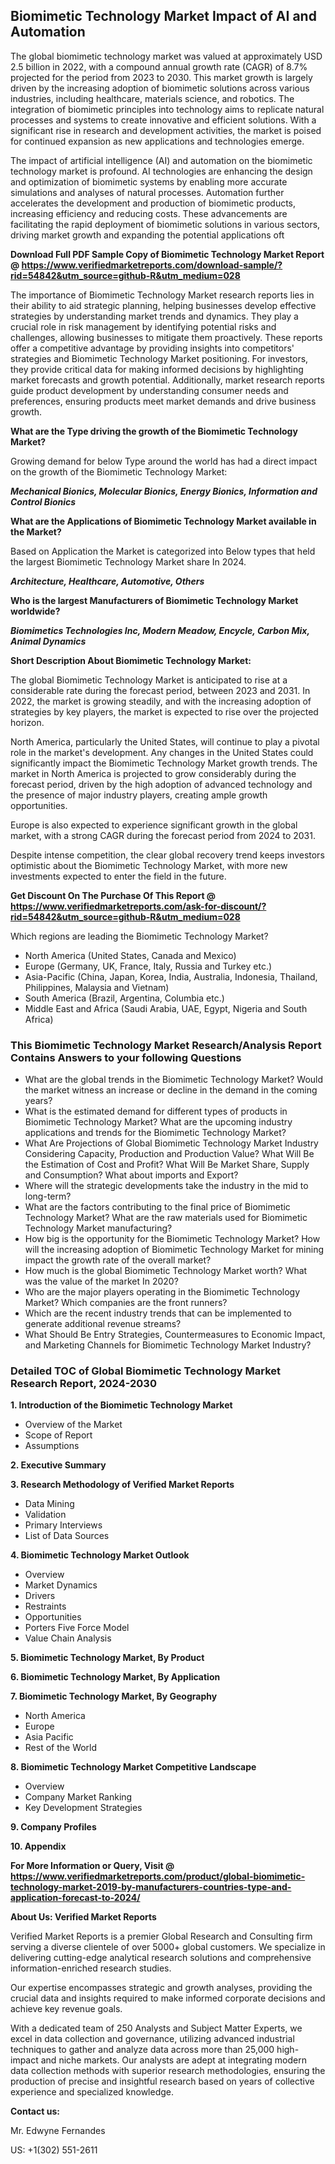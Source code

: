 <h2>Biomimetic Technology Market Impact of AI and Automation</h2><p>The global biomimetic technology market was valued at approximately USD 2.5 billion in 2022, with a compound annual growth rate (CAGR) of 8.7% projected for the period from 2023 to 2030. This market growth is largely driven by the increasing adoption of biomimetic solutions across various industries, including healthcare, materials science, and robotics. The integration of biomimetic principles into technology aims to replicate natural processes and systems to create innovative and efficient solutions. With a significant rise in research and development activities, the market is poised for continued expansion as new applications and technologies emerge.</p><p>The impact of artificial intelligence (AI) and automation on the biomimetic technology market is profound. AI technologies are enhancing the design and optimization of biomimetic systems by enabling more accurate simulations and analyses of natural processes. Automation further accelerates the development and production of biomimetic products, increasing efficiency and reducing costs. These advancements are facilitating the rapid deployment of biomimetic solutions in various sectors, driving market growth and expanding the potential applications oft</p><p id="" class=""><strong>Download Full PDF Sample Copy of Biomimetic Technology Market Report @ <a href="https://www.verifiedmarketreports.com/download-sample/?rid=54842&utm_source=github-R&utm_medium=028" target="_blank">https://www.verifiedmarketreports.com/download-sample/?rid=54842&utm_source=github-R&utm_medium=028</a></strong></p><p>The importance of&nbsp;Biomimetic Technology Market research reports lies in their ability to aid strategic planning, helping businesses develop effective strategies by understanding market trends and dynamics. They play a crucial role in risk management by identifying potential risks and challenges, allowing businesses to mitigate them proactively. These reports offer a competitive advantage by providing insights into competitors' strategies and Biomimetic Technology Market positioning. For investors, they provide critical data for making informed decisions by highlighting market forecasts and growth potential. Additionally, market research reports guide product development by understanding consumer needs and preferences, ensuring products meet market demands and drive business growth.</p><p><strong>What are the&nbsp;Type driving the growth of the Biomimetic Technology Market?</strong></p><p id="" class="">Growing demand for below Type around the world has had a direct impact on the growth of the Biomimetic Technology Market:</p><em><strong>Mechanical Bionics, Molecular Bionics, Energy Bionics, Information and Control Bionics</strong></em></p><strong>What are the&nbsp;Applications&nbsp;of Biomimetic Technology Market available in the Market?</strong></p><p id="" class="">Based on Application the Market is categorized into Below types that held the largest Biomimetic Technology Market share In 2024.</p><em><strong>Architecture, Healthcare, Automotive, Others</strong></em></p><strong>Who is the largest Manufacturers of Biomimetic Technology Market worldwide?</strong></p><p><em><strong>Biomimetics Technologies Inc, Modern Meadow, Encycle, Carbon Mix, Animal Dynamics</strong></em></p><p id="" class=""><strong>Short Description About Biomimetic Technology Market:</strong></p><p>The global Biomimetic Technology Market is anticipated to rise at a considerable rate during the forecast period, between 2023 and 2031. In 2022, the market is growing steadily, and with the increasing adoption of strategies by key players, the market is expected to rise over the projected horizon.</p><p>North America, particularly the United States, will continue to play a pivotal role in the market's development. Any changes in the United States could significantly impact the Biomimetic Technology Market growth trends. The market in North America is projected to grow considerably during the forecast period, driven by the high adoption of advanced technology and the presence of major industry players, creating ample growth opportunities.</p><p>Europe is also expected to experience significant growth in the global market, with a strong CAGR during the forecast period from 2024 to 2031.</p><p>Despite intense competition, the clear global recovery trend keeps investors optimistic about the Biomimetic Technology Market, with more new investments expected to enter the field in the future.</p><p id="" class=""><strong>Get Discount On The Purchase Of This Report @ <a href="https://www.verifiedmarketreports.com/ask-for-discount/?rid=54842&utm_source=github-R&utm_medium=028" target="_blank">https://www.verifiedmarketreports.com/ask-for-discount/?rid=54842&utm_source=github-R&utm_medium=028</a></strong></p>Which regions are leading the Biomimetic Technology Market?</p><ul><li>North America (United States, Canada and Mexico)</li><li>Europe (Germany, UK, France, Italy, Russia and Turkey etc.)</li><li>Asia-Pacific (China, Japan, Korea, India, Australia, Indonesia, Thailand, Philippines, Malaysia and Vietnam)</li><li>South America (Brazil, Argentina, Columbia etc.)</li><li>Middle East and Africa (Saudi Arabia, UAE, Egypt, Nigeria and South Africa)</li></ul><h3 id="" class="">This Biomimetic Technology Market Research/Analysis Report Contains Answers to your following Questions</h3><ul><li>What are the global trends in the Biomimetic Technology Market? Would the market witness an increase or decline in the demand in the coming years?</li><li>What is the estimated demand for different types of products in Biomimetic Technology Market? What are the upcoming industry applications and trends for the Biomimetic Technology Market?</li><li>What Are Projections of Global Biomimetic Technology Market Industry Considering Capacity, Production and Production Value? What Will Be the Estimation of Cost and Profit? What Will Be Market Share, Supply and Consumption? What about imports and Export?</li><li>Where will the strategic developments take the industry in the mid to long-term?</li><li>What are the factors contributing to the final price of Biomimetic Technology Market? What are the raw materials used for Biomimetic Technology Market manufacturing?</li><li>How big is the opportunity for the Biomimetic Technology Market? How will the increasing adoption of Biomimetic Technology Market for mining impact the growth rate of the overall market?</li><li>How much is the global Biomimetic Technology Market worth? What was the value of the market In 2020?</li><li>Who are the major players operating in the Biomimetic Technology Market? Which companies are the front runners?</li><li>Which are the recent industry trends that can be implemented to generate additional revenue streams?</li><li>What Should Be Entry Strategies, Countermeasures to Economic Impact, and Marketing Channels for Biomimetic Technology Market Industry?</li></ul><h3 id="" class="">Detailed TOC of Global Biomimetic Technology Market Research Report, 2024-2030</h3><p id="" class=""><strong>1. Introduction of the Biomimetic Technology Market</strong></p><ul><li>Overview of the Market</li><li>Scope of Report</li><li>Assumptions</li></ul><p id="" class=""><strong>2. Executive Summary</strong></p><p id="" class=""><strong>3. Research Methodology of Verified Market Reports</strong></p><ul><li>Data Mining</li><li>Validation</li><li>Primary Interviews</li><li>List of Data Sources</li></ul><p id="" class=""><strong>4. Biomimetic Technology Market Outlook</strong></p><ul><li>Overview</li><li>Market Dynamics</li><li>Drivers</li><li>Restraints</li><li>Opportunities</li><li>Porters Five Force Model</li><li>Value Chain Analysis</li></ul><p id="" class=""><strong>5. Biomimetic Technology Market, By Product</strong></p><p id="" class=""><strong>6. Biomimetic Technology Market, By Application</strong></p><p id="" class=""><strong>7. Biomimetic Technology Market, By Geography</strong></p><ul><li>North America</li><li>Europe</li><li>Asia Pacific</li><li>Rest of the World</li></ul><p id="" class=""><strong>8. Biomimetic Technology Market Competitive Landscape</strong></p><ul><li>Overview</li><li>Company Market Ranking</li><li>Key Development Strategies</li></ul><p id="" class=""><strong>9. Company Profiles</strong></p><p id="" class=""><strong>10. Appendix</strong></p><p id="" class=""><strong>For More Information or Query, Visit @ <a href="https://www.verifiedmarketreports.com/product/global-biomimetic-technology-market-2019-by-manufacturers-countries-type-and-application-forecast-to-2024/" target="_blank">https://www.verifiedmarketreports.com/product/global-biomimetic-technology-market-2019-by-manufacturers-countries-type-and-application-forecast-to-2024/</a></strong></p><p id="" class=""><strong>About Us: Verified Market Reports</strong></p><p id="" class="">Verified Market Reports is a premier Global Research and Consulting firm serving a diverse clientele of over 5000+ global customers. We specialize in delivering cutting-edge analytical research solutions and comprehensive information-enriched research studies.</p><p id="" class="">Our expertise encompasses strategic and growth analyses, providing the crucial data and insights required to make informed corporate decisions and achieve key revenue goals.</p><p id="" class="">With a dedicated team of 250 Analysts and Subject Matter Experts, we excel in data collection and governance, utilizing advanced industrial techniques to gather and analyze data across more than 25,000 high-impact and niche markets. Our analysts are adept at integrating modern data collection methods with superior research methodologies, ensuring the production of precise and insightful research based on years of collective experience and specialized knowledge.</p><p id="" class=""><strong>Contact us:</strong></p><p id="" class="">Mr. Edwyne Fernandes</p><p id="" class="">US: +1(302) 551-2611</p>